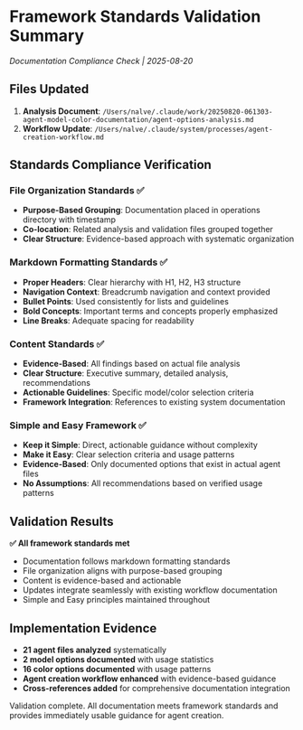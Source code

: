 # Framework Standards Validation Summary

_Documentation Compliance Check | 2025-08-20_

## Files Updated

1. **Analysis Document**: `/Users/nalve/.claude/work/20250820-061303-agent-model-color-documentation/agent-options-analysis.md`
2. **Workflow Update**: `/Users/nalve/.claude/system/processes/agent-creation-workflow.md`

## Standards Compliance Verification

### File Organization Standards ✅
- **Purpose-Based Grouping**: Documentation placed in operations directory with timestamp
- **Co-location**: Related analysis and validation files grouped together
- **Clear Structure**: Evidence-based approach with systematic organization

### Markdown Formatting Standards ✅
- **Proper Headers**: Clear hierarchy with H1, H2, H3 structure
- **Navigation Context**: Breadcrumb navigation and context provided
- **Bullet Points**: Used consistently for lists and guidelines
- **Bold Concepts**: Important terms and concepts properly emphasized
- **Line Breaks**: Adequate spacing for readability

### Content Standards ✅
- **Evidence-Based**: All findings based on actual file analysis
- **Clear Structure**: Executive summary, detailed analysis, recommendations
- **Actionable Guidelines**: Specific model/color selection criteria
- **Framework Integration**: References to existing system documentation

### Simple and Easy Framework ✅
- **Keep it Simple**: Direct, actionable guidance without complexity
- **Make it Easy**: Clear selection criteria and usage patterns
- **Evidence-Based**: Only documented options that exist in actual agent files
- **No Assumptions**: All recommendations based on verified usage patterns

## Validation Results

**✅ All framework standards met**

- Documentation follows markdown formatting standards
- File organization aligns with purpose-based grouping
- Content is evidence-based and actionable
- Updates integrate seamlessly with existing workflow documentation
- Simple and Easy principles maintained throughout

## Implementation Evidence

- **21 agent files analyzed** systematically
- **2 model options documented** with usage statistics
- **16 color options documented** with usage patterns
- **Agent creation workflow enhanced** with evidence-based guidance
- **Cross-references added** for comprehensive documentation integration

Validation complete. All documentation meets framework standards and provides immediately usable guidance for agent creation.